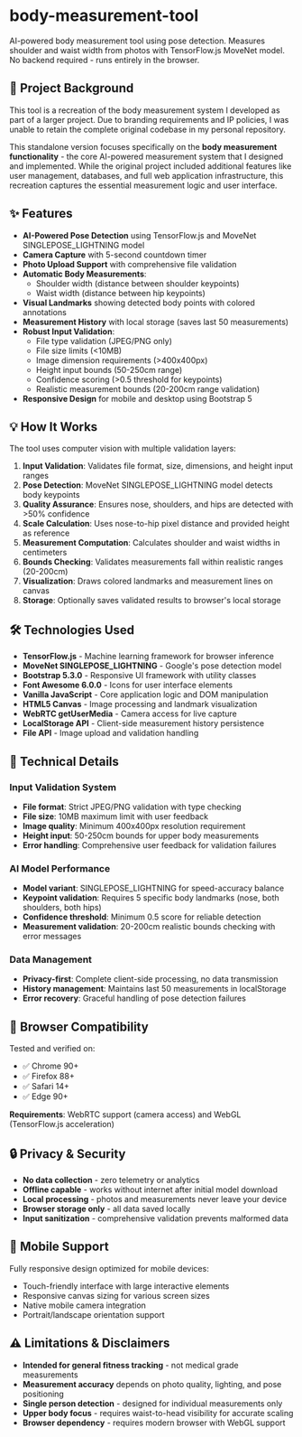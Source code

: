 # body-measurement-tool

AI-powered body measurement tool using pose detection. Measures shoulder and waist width from photos with TensorFlow.js MoveNet model. No backend required - runs entirely in the browser.

## 📖 Project Background

This tool is a recreation of the body measurement system I developed as part of a larger project. Due to branding requirements and IP policies, I was unable to retain the complete original codebase in my personal repository. 

This standalone version focuses specifically on the **body measurement functionality** - the core AI-powered measurement system that I designed and implemented. While the original project included additional features like user management, databases, and full web application infrastructure, this recreation captures the essential measurement logic and user interface.

## ✨ Features

- **AI-Powered Pose Detection** using TensorFlow.js and MoveNet SINGLEPOSE_LIGHTNING model
- **Camera Capture** with 5-second countdown timer
- **Photo Upload Support** with comprehensive file validation
- **Automatic Body Measurements**:
  - Shoulder width (distance between shoulder keypoints)
  - Waist width (distance between hip keypoints)
- **Visual Landmarks** showing detected body points with colored annotations
- **Measurement History** with local storage (saves last 50 measurements)
- **Robust Input Validation**:
  - File type validation (JPEG/PNG only)
  - File size limits (<10MB)
  - Image dimension requirements (>400x400px)
  - Height input bounds (50-250cm range)
  - Confidence scoring (>0.5 threshold for keypoints)
  - Realistic measurement bounds (20-200cm range validation)
- **Responsive Design** for mobile and desktop using Bootstrap 5

## 💡 How It Works

The tool uses computer vision with multiple validation layers:

1. **Input Validation**: Validates file format, size, dimensions, and height input ranges
2. **Pose Detection**: MoveNet SINGLEPOSE_LIGHTNING model detects body keypoints
3. **Quality Assurance**: Ensures nose, shoulders, and hips are detected with >50% confidence
4. **Scale Calculation**: Uses nose-to-hip pixel distance and provided height as reference
5. **Measurement Computation**: Calculates shoulder and waist widths in centimeters
6. **Bounds Checking**: Validates measurements fall within realistic ranges (20-200cm)
7. **Visualization**: Draws colored landmarks and measurement lines on canvas
8. **Storage**: Optionally saves validated results to browser's local storage

## 🛠️ Technologies Used

- **TensorFlow.js** - Machine learning framework for browser inference
- **MoveNet SINGLEPOSE_LIGHTNING** - Google's pose detection model
- **Bootstrap 5.3.0** - Responsive UI framework with utility classes
- **Font Awesome 6.0.0** - Icons for user interface elements
- **Vanilla JavaScript** - Core application logic and DOM manipulation
- **HTML5 Canvas** - Image processing and landmark visualization
- **WebRTC getUserMedia** - Camera access for live capture
- **LocalStorage API** - Client-side measurement history persistence
- **File API** - Image upload and validation handling

## 🔧 Technical Details

### Input Validation System
- **File format**: Strict JPEG/PNG validation with type checking
- **File size**: 10MB maximum limit with user feedback
- **Image quality**: Minimum 400x400px resolution requirement
- **Height input**: 50-250cm bounds for upper body measurements
- **Error handling**: Comprehensive user feedback for validation failures

### AI Model Performance
- **Model variant**: SINGLEPOSE_LIGHTNING for speed-accuracy balance
- **Keypoint validation**: Requires 5 specific body landmarks (nose, both shoulders, both hips)
- **Confidence threshold**: Minimum 0.5 score for reliable detection
- **Measurement validation**: 20-200cm realistic bounds checking with error messages

### Data Management
- **Privacy-first**: Complete client-side processing, no data transmission
- **History management**: Maintains last 50 measurements in localStorage
- **Error recovery**: Graceful handling of pose detection failures

## 📱 Browser Compatibility

Tested and verified on:
- ✅ Chrome 90+
- ✅ Firefox 88+  
- ✅ Safari 14+
- ✅ Edge 90+

**Requirements**: WebRTC support (camera access) and WebGL (TensorFlow.js acceleration)

## 🔒 Privacy & Security

- **No data collection** - zero telemetry or analytics
- **Offline capable** - works without internet after initial model download
- **Local processing** - photos and measurements never leave your device
- **Browser storage only** - all data saved locally
- **Input sanitization** - comprehensive validation prevents malformed data

## 📱 Mobile Support

Fully responsive design optimized for mobile devices:
- Touch-friendly interface with large interactive elements
- Responsive canvas sizing for various screen sizes
- Native mobile camera integration
- Portrait/landscape orientation support

## ⚠️ Limitations & Disclaimers

- **Intended for general fitness tracking** - not medical grade measurements
- **Measurement accuracy** depends on photo quality, lighting, and pose positioning
- **Single person detection** - designed for individual measurements only
- **Upper body focus** - requires waist-to-head visibility for accurate scaling
- **Browser dependency** - requires modern browser with WebGL support
